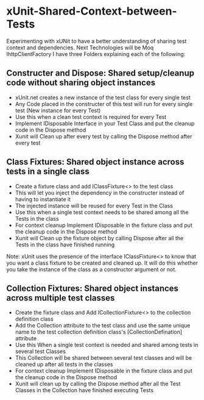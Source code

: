 # xUnit-Shared-Context-between-Tests

Experimenting with xUNit to have a better understanding of sharing test context and dependencies.
Next Technologies will be
Moq
IhttpClientFactory
I have three Folders explaining each of the following:

## Constructer and Dispose: Shared setup/cleanup code without sharing object instances
- xUnit.net creates a new instance of the test class for every single test
- Any Code placed in the constructer of this test will run for every single test (New instance for every Test)
- Use this when a clean test context is required for every Test
- Implement IDisposable Interface in your Test Class and put the cleanup code in the Dispose method
- Xunit will Clean up after every test by calling the Dispose method after every test

## Class Fixtures: Shared object instance across tests in a single class
- Create a fixture class and add IClassFixture<> to the test class
- This will let you inject the dependency in the constructer instead of having to instantiate it
- The injected instance will be reused for every Test in the Class
- Use this when a single test context needs to be shared among all the Tests in the class
- For context cleanup Implement IDisposable in the fixture class and put the cleanup code in the Dispose method
- Xunit will Clean up the fixture object by calling Dispose after all the Tests in the class have finished running 
 
 Note: xUnit uses the presence of the interface   IClassFixture<> to know that you want a class fixture to be created and cleaned up. It will do this whether you take the instance of the class as a constructor argument or not.

## Collection Fixtures: Shared object instances across multiple test classes
- Create the fixture class and Add ICollectionFixture<> to the collection definition class
- Add the Collection attribute to the test class and use the same unique name to the test collection definition class's [CollectionDefination] attribute
- Use this When a single test context is needed and shared among tests in several test Classes
- This Collection will be shared between several test classes and will be cleaned up after all tests in the classes
- For context cleanup Implement IDisposable in the fixture class and put the cleanup code in the Dispose method
- Xunit will clean up by calling the Dispose method after all the Test Classes in the Collection have finished executing Tests
